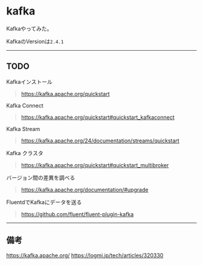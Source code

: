 # kafka

Kafkaやってみた。

KafkaのVersionは`2.4.1`

***
## TODO

Kafkaインストール
> https://kafka.apache.org/quickstart

Kafka Connect
> https://kafka.apache.org/quickstart#quickstart_kafkaconnect

Kafka Stream
> https://kafka.apache.org/24/documentation/streams/quickstart

Kafka クラスタ
> https://kafka.apache.org/quickstart#quickstart_multibroker

バージョン間の差異を調べる
> https://kafka.apache.org/documentation/#upgrade

FluentdでKafkaにデータを送る
> https://github.com/fluent/fluent-plugin-kafka

***
## 備考

https://kafka.apache.org/
https://logmi.jp/tech/articles/320330
